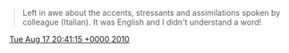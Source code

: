 > Left in awe about the accents, stressants and assimilations spoken by colleague \(Italian\)\. It was English and I didn't understand a word\!

<img src="../../media/tweet.ico" width="12" /> [Tue Aug 17 20:41:15 +0000 2010](https://twitter.com/DromerDenker/status/21431522573)